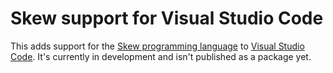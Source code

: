 # Skew support for Visual Studio Code

This adds support for the [Skew programming language](http://www.skew-lang.org) to [Visual Studio Code](https://code.visualstudio.com/). It's currently in development and isn't published as a package yet.
